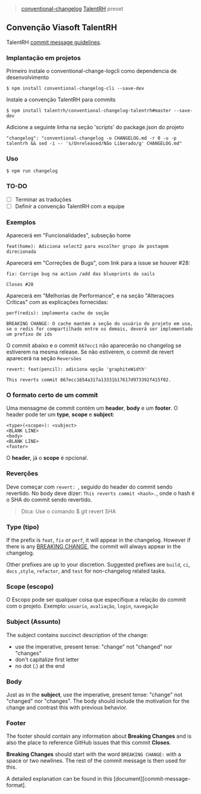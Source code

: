 
> [conventional-changelog](https://github.com/ajoslin/conventional-changelog) [TalentRH](https://github.com/talentrh) preset

## Convenção Viasoft TalentRH

TalentRH [commit message guidelines](https://github.com/talentrh/).

### Implantação em projetos

Primeiro instale o conventional-change-logcli como dependencia de desenvolvimento

```
$ npm install conventional-changelog-cli --save-dev
```

Instale a convenção TalentRH para commits

```
$ npm install talentrh/conventional-changelog-talentrh#master --save-dev
```

Adicione a seguinte linha na seção 'scripts' do package.json do projeto

```
"changelog": "conventional-changelog -o CHANGELOG.md -r 0 -u -p talentrh && sed -i -- 's/Unreleased/Não Liberado/g' CHANGELOG.md"
```

### Uso

```
$ npm run changelog
```

### TO-DO

- [ ] Terminar as traduções
- [ ] Definir a convenção TalentRH com a equipe

### Exemplos

Aparecerá em "Funcionalidades", subseção home

```
feat(home): Adiciona select2 para escolher grupo de postagem direcionada
```

Aparecerá em "Correções de Bugs", com link para a issue se houver #28:

```
fix: Corrige bug na action /add das blueprints do sails

Closes #28
```

Aparecerá em "Melhorias de Performance", e na seção "Alteraçoes Críticas" com as explicações fornecidas:

```
perf(redis): implementa cache de seção

BREAKING CHANGE: O cache mantém a seção do usuário do projeto em uso, se o redis for compartilhado entre os demais, deverá ser implementado um prefixo de ids

```

O commit abaixo e o commit `667ecc1` não aparecerão no changelog se estiverem na mesma release. Se não estiverem, o commit de revert aparecerá na seção `Reversões`

```
revert: feat(pencil): adiciona opção 'graphiteWidth'

This reverts commit 667ecc1654a317a13331b17617d973392f415f02.
```

### O formato certo de um commit

Uma mensagme de commit contém um **header**, **body** e um **footer**.  O header pode ter um **type**, **scope** e **subject**:


```
<type>(<scope>): <subject>
<BLANK LINE>
<body>
<BLANK LINE>
<footer>
```

O **header**, já o **scope** é opcional.

### Reverções

 Deve começar com `revert: `, seguido do header do commit sendo revertido. No body deve dizer: `This reverts commit <hash>.`, onde o hash é o SHA do commit sendo revertido.

 > Dica: Use o comando $ git revert SHA

### Type (tipo)

If the prefix is `feat`, `fix` or `perf`, it will appear in the changelog. However if there is any [BREAKING CHANGE](#footer), the commit will always appear in the changelog.

Other prefixes are up to your discretion. Suggested prefixes are `build`, `ci`, `docs` ,`style`, `refactor`, and `test` for non-changelog related tasks.

### Scope (escopo)

O Escopo pode ser qualquer coisa que especifique a relação do commit com o projeto. Exemplo: `usuario`, `avaliação`, `login`, `navegação`

### Subject (Assunto)

The subject contains succinct description of the change:

* use the imperative, present tense: "change" not "changed" nor "changes"
* don't capitalize first letter
* no dot (.) at the end

### Body

Just as in the **subject**, use the imperative, present tense: "change" not "changed" nor "changes".
The body should include the motivation for the change and contrast this with previous behavior.

### Footer

The footer should contain any information about **Breaking Changes** and is also the place to
reference GitHub issues that this commit **Closes**.

**Breaking Changes** should start with the word `BREAKING CHANGE:` with a space or two newlines. The rest of the commit message is then used for this.

A detailed explanation can be found in this [document][commit-message-format].
